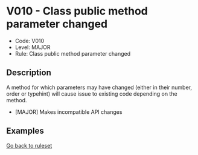 # V010 - Class public method parameter changed

* Code: V010
* Level: MAJOR
* Rule: Class public method parameter changed

## Description

A method for which parameters may have changed (either in their number, order or typehint) will cause issue to existing code depending on the method.

* [MAJOR] Makes incompatible API changes

## Examples

[Go back to ruleset](../README.md)